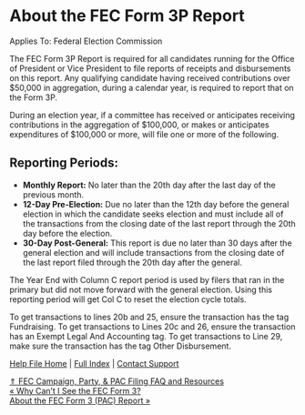  About the FEC Form 3P Report
==========

Applies To: Federal Election Commission

The FEC Form 3P Report is required for all candidates running for the Office of President or Vice President to file reports of receipts and disbursements on this report. Any qualifying candidate having received contributions over $50,000 in aggregation, during a calendar year, is required to report that on the Form 3P. 

During an election year, if a committee has received or anticipates receiving contributions in the aggregation of $100,000, or makes or anticipates expenditures of $100,000 or more, will file one or more of the following. 

Reporting Periods:
----------

* **Monthly Report:** No later than the 20th day after the last day of the previous month. 
* **12-Day Pre-Election:** Due no later than the 12th day before the general election in which the candidate seeks election and must include all of the transactions from the closing date of the last report through the 20th day before the election. 
* **30-Day Post-General:** This report is due no later than 30 days after the general election and will include transactions from the closing date of the last report filed through the 20th day after the general. 

The Year End with Column C report period is used by filers that ran in the primary but did not move forward with the general election. Using this reporting period will get Col C to reset the election cycle totals. 

To get transactions to lines 20b and 25, ensure the transaction has the tag Fundraising. To get transactions to Lines 20c and 26, ensure the transaction has an Exempt Legal And Accounting tag. To get transactions to Line 29, make sure the transaction has the tag Other Disbursement.

[Help File Home](/help/) | [Full Index](/Help-File-Directory/) | [Contact Support](mailto:support@ISPolitical.com)

[⇑ FEC Campaign, Party, & PAC Filing FAQ and Resources](/FEC-Campaign-Party-PAC-Filing-FAQ-and-Resources)  
[« Why Can’t I See the FEC Form 3?](/Why-Can-t-I-See-the-FEC-Form-3)  
[About the FEC Form 3 (PAC) Report »](/About-the-FEC-Form-3-PAC-Report)